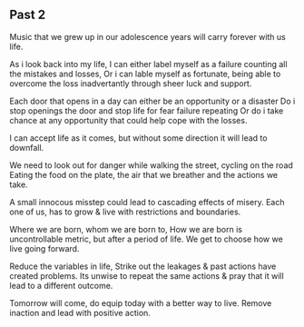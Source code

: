 ## Past 2

Music that we grew up in our adolescence years will carry forever with us life.

As i look back into my life,
I can either label myself as a failure counting all the mistakes and losses,
Or i can lable myself as fortunate,
being able to overcome the loss inadvertantly through sheer luck and support.

Each door that opens in a day can either be an opportunity or a disaster
Do i stop openings the door and stop life for fear failure repeating
Or do i take chance at any opportunity that could help cope with the losses.

I can accept life as it comes,
but without some direction it will lead to downfall.

We need to look out for danger while walking the street, cycling on the road
Eating the food on the plate, the air that we breather and the actions we take.

A small innocous misstep could lead to cascading effects of misery. 
Each one of us, has to grow & live with restrictions and boundaries.

Where we are born, whom we are born to, 
How we are born is uncontrollable metric,
but after a period of life. We get to choose how we live going forward.

Reduce the variables in life, Strike out the leakages & past actions have created problems. Its unwise to repeat the same actions & pray that it will lead to a different outcome.

Tomorrow will come, do equip today with a better way to live.
Remove inaction and lead with positive action. 